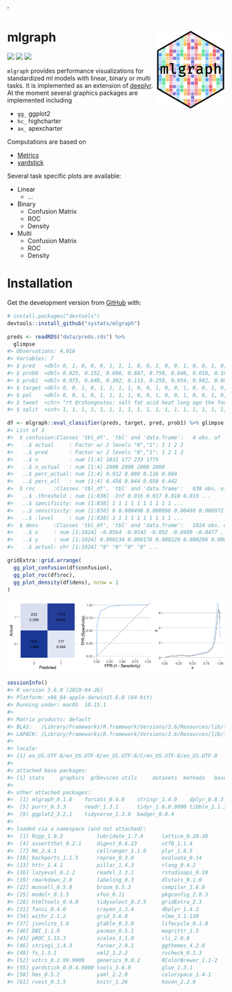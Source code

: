 
<head>

<link rel="stylesheet" type="text/css" href="https://d335w9rbwpvuxm.cloudfront.net/semantic.min.css"/>’

</head>

<!-- README.md is generated from README.Rmd. Please edit that file -->

# mlgraph <img src="data/mlgraph.png" width="160px" align="right" />

[![](https://img.shields.io/github/languages/code-size/systats/mlgraph.svg)](https://github.com/systats/mlgraph)
[![](https://img.shields.io/github/last-commit/systats/mlgraph.svg)](https://github.com/systats/mlgraph/commits/master)
[![](https://img.shields.io/badge/lifecycle-experimental-blue.svg)](https://www.tidyverse.org/lifecycle/#experimental)

`mlgraph` provides performance visualizations for standardized ml models
with linear, binary or multi tasks. It is implemented as an extension of
[deeplyr](). At the moment several graphics packages are implemented
including

  - `gg_` ggplot2
  - `hc_` highcharter
  - `ax_` apexcharter

Computations are based on

  - [Metrics](https://github.com/mfrasco/Metrics)
  - [yardstick](https://github.com/tidymodels/yardstick)

Several task specific plots are available:

  - Linear
      - …
  - Binary
      - Confusion Matrix
      - ROC
      - Density
  - Multi
      - Confusion Matrix
      - ROC
      - Density

# Installation

Get the development version from [GitHub](https://github.com/) with:

``` r
# install.packages("devtools")
devtools::install_github("systats/mlgraph")
```

``` r
preds <- readRDS("data/preds.rds") %>% 
  glimpse
#> Observations: 4,016
#> Variables: 7
#> $ pred   <dbl> 0, 1, 0, 0, 0, 1, 1, 1, 0, 0, 1, 0, 0, 1, 0, 0, 1, 0, 0, 1, 0,…
#> $ prob0  <dbl> 0.925, 0.152, 0.698, 0.887, 0.750, 0.046, 0.018, 0.193, 0.874,…
#> $ prob1  <dbl> 0.075, 0.848, 0.302, 0.113, 0.250, 0.954, 0.982, 0.807, 0.126,…
#> $ target <dbl> 0, 0, 1, 0, 1, 1, 1, 1, 0, 0, 1, 0, 0, 1, 0, 0, 1, 0, 0, 1, 0,…
#> $ pol    <dbl> 0, 0, 1, 0, 1, 1, 1, 1, 0, 0, 1, 0, 0, 1, 0, 0, 1, 0, 0, 1, 0,…
#> $ tweet  <chr> "rt @rzhongnotes: salt fat acid heat long ago the four element…
#> $ split  <int> 1, 1, 1, 1, 1, 1, 1, 1, 1, 1, 1, 1, 1, 1, 1, 1, 1, 1, 1, 1, 1,…
```

``` r
df <- mlgraph::eval_classifier(preds, target, pred, prob1) %>% glimpse
#> List of 3
#>  $ confusion:Classes 'tbl_df', 'tbl' and 'data.frame':   4 obs. of  6 variables:
#>   ..$ actual     : Factor w/ 2 levels "0","1": 1 1 2 2
#>   ..$ pred       : Factor w/ 2 levels "0","1": 1 2 1 2
#>   ..$ n          : num [1:4] 1831 177 233 1775
#>   ..$ n_actual   : num [1:4] 2008 2008 2008 2008
#>   ..$ perc_actual: num [1:4] 0.912 0.088 0.116 0.884
#>   ..$ perc_all   : num [1:4] 0.456 0.044 0.058 0.442
#>  $ roc      :Classes 'tbl_df', 'tbl' and 'data.frame':   838 obs. of  4 variables:
#>   ..$ .threshold : num [1:838] -Inf 0.016 0.017 0.018 0.019 ...
#>   ..$ specificity: num [1:838] 1 1 1 1 1 1 1 1 1 1 ...
#>   ..$ sensitivity: num [1:838] 0 0.000498 0.000996 0.00498 0.006972 ...
#>   ..$ .level     : num [1:838] 1 1 1 1 1 1 1 1 1 1 ...
#>  $ dens     :Classes 'tbl_df', 'tbl' and 'data.frame':   1024 obs. of  3 variables:
#>   ..$ x     : num [1:1024] -0.0564 -0.0542 -0.052 -0.0499 -0.0477 ...
#>   ..$ y     : num [1:1024] 0.000134 0.000176 0.000229 0.000296 0.000379 ...
#>   ..$ actual: chr [1:1024] "0" "0" "0" "0" ...
```

``` r
gridExtra::grid.arrange(
  gg_plot_confusion(df$confusion), 
  gg_plot_roc(df$roc),
  gg_plot_density(df$dens), nrow = 1
)
```

![](man/figures/README-unnamed-chunk-6-1.png)<!-- -->

``` r
sessionInfo()
#> R version 3.6.0 (2019-04-26)
#> Platform: x86_64-apple-darwin15.6.0 (64-bit)
#> Running under: macOS  10.15.1
#> 
#> Matrix products: default
#> BLAS:   /Library/Frameworks/R.framework/Versions/3.6/Resources/lib/libRblas.0.dylib
#> LAPACK: /Library/Frameworks/R.framework/Versions/3.6/Resources/lib/libRlapack.dylib
#> 
#> locale:
#> [1] en_US.UTF-8/en_US.UTF-8/en_US.UTF-8/C/en_US.UTF-8/en_US.UTF-8
#> 
#> attached base packages:
#> [1] stats     graphics  grDevices utils     datasets  methods   base     
#> 
#> other attached packages:
#>  [1] mlgraph_0.1.0    forcats_0.4.0    stringr_1.4.0    dplyr_0.8.3     
#>  [5] purrr_0.3.3      readr_1.3.1      tidyr_1.0.0.9000 tibble_2.1.3    
#>  [9] ggplot2_3.2.1    tidyverse_1.3.0  badger_0.0.4    
#> 
#> loaded via a namespace (and not attached):
#>  [1] Rcpp_1.0.3           lubridate_1.7.4      lattice_0.20-38     
#>  [4] assertthat_0.2.1     digest_0.6.23        utf8_1.1.4          
#>  [7] R6_2.4.1             cellranger_1.1.0     plyr_1.8.5          
#> [10] backports_1.1.5      reprex_0.3.0         evaluate_0.14       
#> [13] httr_1.4.1           pillar_1.4.3         rlang_0.4.2         
#> [16] lazyeval_0.2.2       readxl_1.3.1         rstudioapi_0.10     
#> [19] rmarkdown_2.0        labeling_0.3         dlstats_0.1.0       
#> [22] munsell_0.5.0        broom_0.5.3          compiler_3.6.0      
#> [25] modelr_0.1.5         xfun_0.11            pkgconfig_2.0.3     
#> [28] htmltools_0.4.0      tidyselect_0.2.5     gridExtra_2.3       
#> [31] fansi_0.4.0          crayon_1.3.4         dbplyr_1.4.2        
#> [34] withr_2.1.2          grid_3.6.0           nlme_3.1-139        
#> [37] jsonlite_1.6         gtable_0.3.0         lifecycle_0.1.0     
#> [40] DBI_1.1.0            pacman_0.5.1         magrittr_1.5        
#> [43] pROC_1.15.3          scales_1.1.0         cli_2.0.0           
#> [46] stringi_1.4.3        farver_2.0.1         ggthemes_4.2.0      
#> [49] fs_1.3.1             xml2_1.2.2           rvcheck_0.1.3       
#> [52] vctrs_0.2.99.9000    generics_0.0.2       RColorBrewer_1.1-2  
#> [55] yardstick_0.0.4.9000 tools_3.6.0          glue_1.3.1          
#> [58] hms_0.5.2            yaml_2.2.0           colorspace_1.4-1    
#> [61] rvest_0.3.5          knitr_1.26           haven_2.2.0
```
